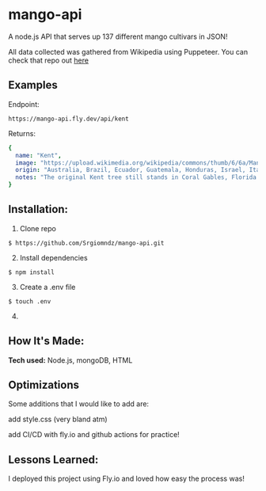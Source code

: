 # mango-api

A node.js API that serves up 137 different mango cultivars in JSON!

All data collected was gathered from Wikipedia using Puppeteer. You can check that repo out [here](https://github.com/Srgiomndz/wiki-scraper)



## Examples

Endpoint: 

```
https://mango-api.fly.dev/api/kent
```

Returns:

``` yaml
{
  name: "Kent",
  image: "https://upload.wikimedia.org/wikipedia/commons/thumb/6/6a/Mango_Kent_Asit_fs8.jpg/120px-Mango_Kent_Asit_fs8.jpg",
  origin: "Australia, Brazil, Ecuador, Guatemala, Honduras, Israel, Italy, Mexico, South Africa, United States",
  notes: "The original Kent tree still stands in Coral Gables, Florida (United States)"
}
```

## Installation:

1. Clone repo 
```
$ https://github.com/Srgiomndz/mango-api.git

```

2. Install dependencies 

```
$ npm install

```

3. Create a .env file


```
$ touch .env

```

4.


## How It's Made:

**Tech used:** Node.js, mongoDB, HTML



## Optimizations

Some additions that I would like to add are:

add style.css (very bland atm)

add CI/CD with fly.io and github actions for practice!


## Lessons Learned:

I deployed this project using Fly.io and loved how easy the process was!


